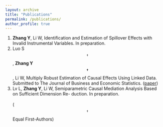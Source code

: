 ```yaml
---
layout: archive
title: "Publications"
permalink: /publications/
author_profile: true
---
```


1. **Zhang Y**, Li W, Identification and Estimation of Spillover Effects with Invalid Instrumental Variables. In preparation.
1. Luo S$$^\dagger$$, **Zhang Y$$^\dagger$$**, Li W, Multiply Robust Estimation of Causal Effects Using Linked Data. Submitted to The Journal of Business and Economic Statistics. ([paper](https://arxiv.org/abs/2309.08199))
1. Lv L, **Zhang Y**, Li W, Semiparametric Causal Mediation Analysis Based on Sufficient Dimension Re- duction. In preparation.<br><br>
($$^\dagger$$ Equal First-Authors)
